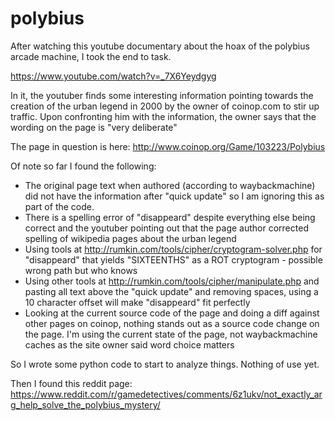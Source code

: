 # polybius
After watching this youtube documentary about the hoax of the polybius arcade machine, I took the end to task.

https://www.youtube.com/watch?v=_7X6Yeydgyg

In it, the youtuber finds some interesting information pointing towards the creation of the urban legend in 2000 by the owner of coinop.com to stir up traffic. Upon confronting him with the information, the owner says that the wording on the page is "very deliberate"

The page in question is here: http://www.coinop.org/Game/103223/Polybius

Of note so far I found the following:

* The original page text when authored (according to waybackmachine) did not have the information after "quick update" so I am ignoring this as part of the code. 
* There is a spelling error of "disappeard" despite everything else being correct and the youtuber pointing out that the page author corrected spelling of wikipedia pages about the urban legend
* Using tools at http://rumkin.com/tools/cipher/cryptogram-solver.php for "disappeard" that yields "SIXTEENTHS" as a ROT cryptogram - possible wrong path but who knows
* Using other tools at http://rumkin.com/tools/cipher/manipulate.php and pasting all text above the "quick update" and removing spaces, using a 10 character offset will make "disappeard" fit perfectly
* Looking at the current source code of the page and doing a diff against other pages on coinop, nothing stands out as a source code change on the page. I'm using the current state of the page, not waybackmachine caches as the site owner said word choice matters

So I wrote some python code to start to analyze things. Nothing of use yet.

Then I found this reddit page: https://www.reddit.com/r/gamedetectives/comments/6z1ukv/not_exactly_arg_help_solve_the_polybius_mystery/
